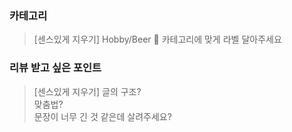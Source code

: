 ### 카테고리
> [센스있게 지우기] Hobby/Beer :beer:
> 카테고리에 맞게 라벨 달아주세요

### 리뷰 받고 싶은 포인트
> [센스있게 지우기]
> 글의 구조?  
> 맞춤법?  
> 문장이 너무 긴 것 같은데 살려주세요?  
